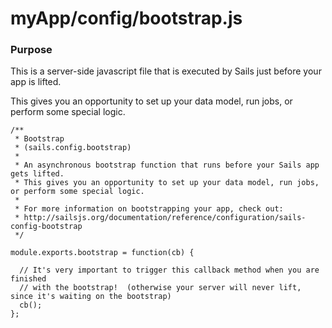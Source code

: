 # myApp/config/bootstrap.js
### Purpose
This is a server-side javascript file that is executed by Sails just before your app is lifted.

This gives you an opportunity to set up your data model, run jobs, or perform some special logic.



<docmeta name="displayName" value="bootstrap.js">

```
/**
 * Bootstrap
 * (sails.config.bootstrap)
 *
 * An asynchronous bootstrap function that runs before your Sails app gets lifted.
 * This gives you an opportunity to set up your data model, run jobs, or perform some special logic.
 *
 * For more information on bootstrapping your app, check out:
 * http://sailsjs.org/documentation/reference/configuration/sails-config-bootstrap
 */

module.exports.bootstrap = function(cb) {

  // It's very important to trigger this callback method when you are finished
  // with the bootstrap!  (otherwise your server will never lift, since it's waiting on the bootstrap)
  cb();
};

```
